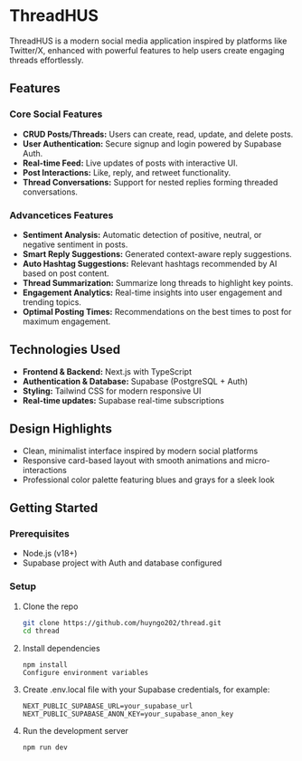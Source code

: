 # ThreadHUS

ThreadHUS is a modern social media application inspired by platforms like Twitter/X, enhanced with powerful features to help users create engaging threads effortlessly.

## Features

### Core Social Features
- **CRUD Posts/Threads:** Users can create, read, update, and delete posts.
- **User Authentication:** Secure signup and login powered by Supabase Auth.
- **Real-time Feed:** Live updates of posts with interactive UI.
- **Post Interactions:** Like, reply, and retweet functionality.
- **Thread Conversations:** Support for nested replies forming threaded conversations.
### Advancetices Features
- **Sentiment Analysis:** Automatic detection of positive, neutral, or negative sentiment in posts.
- **Smart Reply Suggestions:** Generated context-aware reply suggestions.
- **Auto Hashtag Suggestions:** Relevant hashtags recommended by AI based on post content.
- **Thread Summarization:** Summarize long threads to highlight key points.
- **Engagement Analytics:** Real-time insights into user engagement and trending topics.
- **Optimal Posting Times:** Recommendations on the best times to post for maximum engagement.

## Technologies Used
- **Frontend & Backend:** Next.js with TypeScript
- **Authentication & Database:** Supabase (PostgreSQL + Auth)
- **Styling:** Tailwind CSS for modern responsive UI
- **Real-time updates:** Supabase real-time subscriptions

## Design Highlights
- Clean, minimalist interface inspired by modern social platforms
- Responsive card-based layout with smooth animations and micro-interactions
- Professional color palette featuring blues and grays for a sleek look

## Getting Started

### Prerequisites
- Node.js (v18+)
- Supabase project with Auth and database configured

### Setup
1. Clone the repo
   ```bash
   git clone https://github.com/huyngo202/thread.git
   cd thread
2. Install dependencies
    ```
    npm install
    Configure environment variables
3. Create .env.local file with your Supabase credentials, for example:
    ```
    NEXT_PUBLIC_SUPABASE_URL=your_supabase_url
    NEXT_PUBLIC_SUPABASE_ANON_KEY=your_supabase_anon_key

3. Run the development server
    ```
    npm run dev